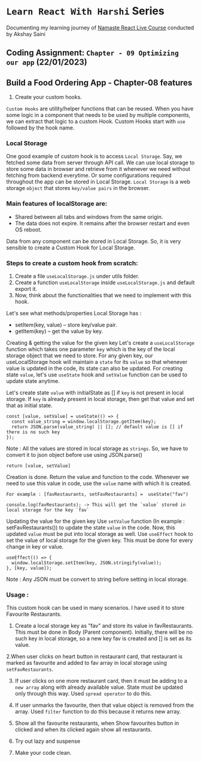 # `Learn React With Harshi` Series 
   Documenting my learning journey of [Namaste React Live Course](https://learn.namastedev.com/) conducted by Akshay Saini

## Coding Assignment: `Chapter - 09 Optimizing our app` (22/01/2023)

## Build a Food Ordering App - Chapter-08 features

1. Create your custom hooks.

  `Custom Hooks` are utility/helper functions that can be reused. When you have some logic in a component that needs to be used by multiple components, we can extract that logic to a custom Hook. Custom Hooks start with `use` followed by the hook name. 

  ### Local Storage 
  One good example of custom hook is to access `Local Storage`. Say, we fetched some data from server through API call. We can use local storage to store some data in browser and retrieve from it whenever we need without fetching from backend everytime. Or some configurations required throughout the app can be stored in Local Storage. `Local Storage` is a web storage `object` that stores `key/value pairs` in the browser.
  
  ### Main features of localStorage are:
  - Shared between all tabs and windows from the same origin.
  - The data does not expire. It remains after the browser restart and even OS reboot.
 
  Data from any component can be stored in Local Storage. So, it is very sensible to create a Custom Hook for Local Storage. 

  ### Steps to create a custom hook from scratch: 
  1. Create a file `useLocalStorage.js` under utils folder.
  2. Create a function `useLocalStorage` inside `useLocalStorage.js` and default export it.
  3. Now, think about the functionalities that we need to implement with this hook. 

  Let's see what methods/properties Local Storage has : 
  - setItem(key, value) – store key/value pair.
  - getItem(key) – get the value by key.

  <ans>Creating & getting the value for the given key </ans>
  Let's create a `useLocalStorage` function which takes one parameter `key` which is the key of the local storage object that we need to store. For any given key, our useLocalStorage hook will maintain a `state` for its `value` so that whenever value is updated in the code, its state can also be updated. For creating state `value`, let's use `useState` hook and `setValue` function can be used to update state anytime.
  
  Let's create state `value` with initialState as [] if `key` is not present in local storage. If `key` is already present in local storage, then get that value and set that as initial state. 

  ```
  const [value, setValue] = useState(() => {
    const value_string = window.localStorage.getItem(key);
    return JSON.parse(value_string) || []; // default value is [] if there is no such key 
  });
  ```

  Note : All the values are stored in local storage as `strings`. So, we have to convert it to json object before use using JSON.parse()

  ```
  return [value, setValue]
  ```

  Creation is done. Return the value and function to the code. Whenever we need to use this value in code, use the `value` name with which it is created. 

  ```
  For example : [favRestaurants, setFavRestaurants] =  useState("fav")

  console.log(favRestaurants); -> This will get the `value` stored in local storage for the key `fav`
  ```

  <ans>Updating the value for the given key </ans>
  Use `setValue` function (In example : setFavRestaurants()) to update the state `value` in the code. Now, this updated `value` must be put into local storage as well. Use `useEffect` hook to set the value of local storage for the given key. This must be done for every change in key or value. 

  ```
  useEffect(() => {
    window.localStorage.setItem(key, JSON.stringify(value));
  }, [key, value]);

  ```

  Note : Any JSON must be convert to string before setting in local storage.



### Usage : 
This custom hook can be used in many scenarios. I have used it to store Favourite Restaurants. 

1. Create a local storage key as "fav" and store its value in favRestaurants. This must be done in Body (Parent component). Initially, there will be no such key in local storage, so a new key fav is created and [] is set as its value.

2.When user clicks on heart button in restaurant card, that restaurant is marked as favourite and added to fav array in local storage using `setFavRestaurants`.

3. If user clicks on one more restaurant card, then it must be adding to a `new array` along with already available value. State must be updated only through this way. Used `spread operator` to do this. 

4. If user unmarks the favourite, then that value object is removed from the array. Used `filter` function to do this because it returns new array. 

5. Show all the favourite restaurants, when Show favourites button in clicked and when its clicked again show all restaurants.


 
2. Try out lazy and suspense

3. Make your code clean.